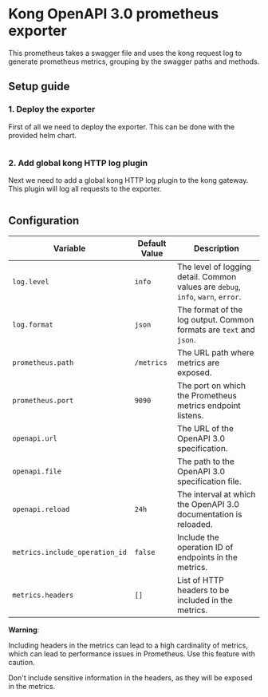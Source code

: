 # Kong OpenAPI 3.0 prometheus exporter

This prometheus takes a swagger file and uses the kong request log to generate prometheus metrics, grouping by the swagger paths and methods.

## Setup guide

### 1. Deploy the exporter

First of all we need to deploy the exporter. This can be done with the provided helm chart.

```bash

```

### 2. Add global kong HTTP log plugin

Next we need to add a global kong HTTP log plugin to the kong gateway. This plugin will log all requests to the exporter.

```bash

```

## Configuration

| **Variable**                   | **Default Value** | **Description**                                                                  |
| ------------------------------ | ----------------- | -------------------------------------------------------------------------------- |
| `log.level`                    | `info`            | The level of logging detail. Common values are `debug`, `info`, `warn`, `error`. |
| `log.format`                   | `json`            | The format of the log output. Common formats are `text` and `json`.              |
| `prometheus.path`              | `/metrics`        | The URL path where metrics are exposed.                                          |
| `prometheus.port`              | `9090`            | The port on which the Prometheus metrics endpoint listens.                       |
| `openapi.url`                  |                   | The URL of the OpenAPI 3.0 specification.                                        |
| `openapi.file`                 |                   | The path to the OpenAPI 3.0 specification file.                                  |
| `openapi.reload`               | `24h`             | The interval at which the OpenAPI 3.0 documentation is reloaded.                 |
| `metrics.include_operation_id` | `false`           | Include the operation ID of endpoints in the metrics.                            |
| `metrics.headers`              | `[]`              | List of HTTP headers to be included in the metrics.                              |

**Warning**:

Including headers in the metrics can lead to a high cardinality of metrics, which can lead to performance issues in Prometheus. Use this feature with caution.

Don't include sensitive information in the headers, as they will be exposed in the metrics.
